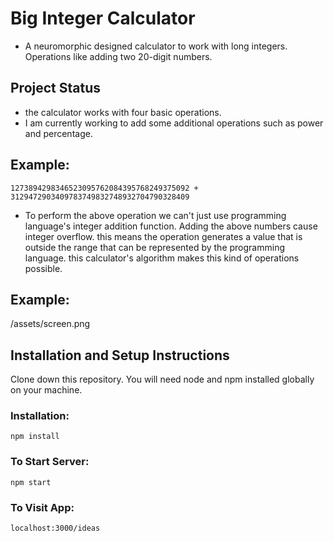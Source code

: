 
# Big Integer Calculator
* A neuromorphic designed calculator to work with long integers. Operations like adding two 20-digit numbers.

  

## Project Status
* the calculator works with four basic operations. 
* I am currently working to add some additional operations such as power and percentage.

## Example:

    1273894298346523095762084395768249375092 + 3129472903409783749832748932704790328409
    
* To perform the above operation we can't just use programming language's integer addition function. Adding the above numbers cause integer overflow. this means the operation generates a value that is outside the range that can be represented by the programming language. this calculator's algorithm makes this kind of operations possible.

## Example:
/assets/screen.png


## Installation and Setup Instructions
Clone down this repository. You will need node and npm installed globally on your machine.

### Installation:

    npm install

### To Start Server:

    npm start

### To Visit App:

    localhost:3000/ideas
